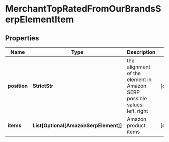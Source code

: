# MerchantTopRatedFromOurBrandsSerpElementItem


## Properties

| Name | Type | Description | Notes |
|------------ | ------------- | ------------- | -------------|
**position** | **StrictStr** | the alignment of the element in Amazon SERP<br>possible values:<br>left, right |[optional]|
**items** | **List[Optional[AmazonSerpElement]]** | Amazon product items |[optional]|
